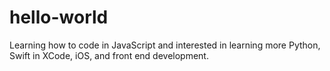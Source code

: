 # hello-world

Learning how to code in JavaScript and interested in learning more Python, Swift in XCode, iOS, and front end development.
